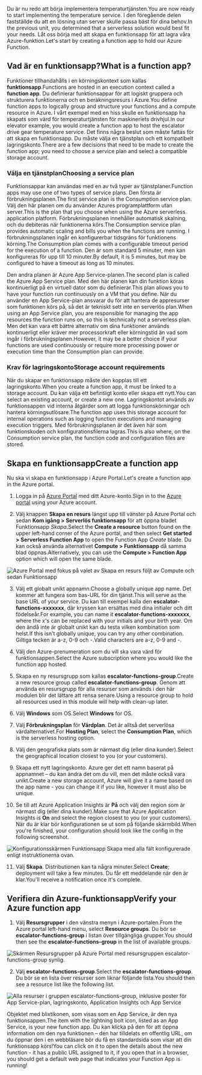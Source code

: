 <span data-ttu-id="c0a38-101">Du är nu redo att börja implementera temperaturtjänsten.</span><span class="sxs-lookup"><span data-stu-id="c0a38-101">You are now ready to start implementing the temperature service.</span></span> <span data-ttu-id="c0a38-102">I den föregående delen fastställde du att en lösning utan server skulle passa bäst för dina behov.</span><span class="sxs-lookup"><span data-stu-id="c0a38-102">In the previous unit, you determined that a serverless solution would best fit your needs.</span></span> <span data-ttu-id="c0a38-103">Låt oss börja med att skapa en funktionsapp för att lagra våra Azure-funktion.</span><span class="sxs-lookup"><span data-stu-id="c0a38-103">Let's start by creating a function app to hold our Azure Function.</span></span>

## <a name="what-is-a-function-app"></a><span data-ttu-id="c0a38-104">Vad är en funktionsapp?</span><span class="sxs-lookup"><span data-stu-id="c0a38-104">What is a function app?</span></span>
<span data-ttu-id="c0a38-105">Funktioner tillhandahålls i en körningskontext som kallas **funktionsapp**.</span><span class="sxs-lookup"><span data-stu-id="c0a38-105">Functions are hosted in an execution context called a **function app**.</span></span> <span data-ttu-id="c0a38-106">Du definierar funktionsappar för att logiskt gruppera och strukturera funktionerna och en beräkningsresurs i Azure.</span><span class="sxs-lookup"><span data-stu-id="c0a38-106">You define function apps to logically group and structure your functions and a compute resource in Azure.</span></span> <span data-ttu-id="c0a38-107">I vårt exempel med en hiss skulle en funktionsapp ha skapats som värd för temperaturtjänsten för maskineriets drivhjul.</span><span class="sxs-lookup"><span data-stu-id="c0a38-107">In our elevator example, you would create a function app to host the escalator drive gear temperature service.</span></span> <span data-ttu-id="c0a38-108">Det finns några beslut som måste fattas för att skapa en funktionsapp. Du måste välja en tjänstplan och ett kompatibelt lagringskonto.</span><span class="sxs-lookup"><span data-stu-id="c0a38-108">There are a few decisions that need to be made to create the function app; you need to choose a service plan and select a compatible storage account.</span></span>

### <a name="choosing-a-service-plan"></a><span data-ttu-id="c0a38-109">Välja en tjänstplan</span><span class="sxs-lookup"><span data-stu-id="c0a38-109">Choosing a service plan</span></span>
<span data-ttu-id="c0a38-110">Funktionsappar kan användas med en av två typer av tjänstplaner.</span><span class="sxs-lookup"><span data-stu-id="c0a38-110">Function apps may use one of two types of service plans.</span></span> <span data-ttu-id="c0a38-111">Den första är förbrukningsplanen.</span><span class="sxs-lookup"><span data-stu-id="c0a38-111">The first service plan is the Consumption service plan.</span></span> <span data-ttu-id="c0a38-112">Välj den här planen om du använder Azures programplattform utan server.</span><span class="sxs-lookup"><span data-stu-id="c0a38-112">This is the plan that you choose when using the Azure serverless application platform.</span></span> <span data-ttu-id="c0a38-113">Förbrukningsplanen innehåller automatisk skalning, och du debiteras när funktionerna körs.</span><span class="sxs-lookup"><span data-stu-id="c0a38-113">The Consumption service plan provides automatic scaling and bills you when the functions are running.</span></span> <span data-ttu-id="c0a38-114">I förbrukningsplanen ingår en konfigurerbar tidsgräns för funktionens körning.</span><span class="sxs-lookup"><span data-stu-id="c0a38-114">The Consumption plan comes with a configurable timeout period for the execution of a function.</span></span> <span data-ttu-id="c0a38-115">Den är som standard 5 minuter, men kan konfigureras för upp till 10 minuter.</span><span class="sxs-lookup"><span data-stu-id="c0a38-115">By default, it is 5 minutes, but may be configured to have a timeout as long as 10 minutes.</span></span> 

<span data-ttu-id="c0a38-116">Den andra planen är Azure App Service-planen.</span><span class="sxs-lookup"><span data-stu-id="c0a38-116">The second plan is called the Azure App Service plan.</span></span> <span data-ttu-id="c0a38-117">Med den här planen kan din funktion köras kontinuerligt på en virtuell dator som du definierar.</span><span class="sxs-lookup"><span data-stu-id="c0a38-117">This plan allows you to have your function run continuously on a VM that you define.</span></span> <span data-ttu-id="c0a38-118">När du använder en App Service-plan ansvarar du för att hantera de appresurser som funktionen körs på, så det är tekniskt sett inte en serverlös plan.</span><span class="sxs-lookup"><span data-stu-id="c0a38-118">When using an App Service plan, you are responsible for managing the app resources the function runs on, so this is technically not a serverless plan.</span></span> <span data-ttu-id="c0a38-119">Men det kan vara ett bättre alternativ om dina funktioner används kontinuerligt eller kräver mer processorkraft eller körningstid än vad som ingår i förbrukningsplanen.</span><span class="sxs-lookup"><span data-stu-id="c0a38-119">However, it may be a better choice if your functions are used continuously or require more processing power or execution time than the Consumption plan can provide.</span></span> 

### <a name="storage-account-requirements"></a><span data-ttu-id="c0a38-120">Krav för lagringskonto</span><span class="sxs-lookup"><span data-stu-id="c0a38-120">Storage account requirements</span></span>
<span data-ttu-id="c0a38-121">När du skapar en funktionsapp måste den kopplas till ett lagringskonto.</span><span class="sxs-lookup"><span data-stu-id="c0a38-121">When you create a function app, it must be linked to a storage account.</span></span> <span data-ttu-id="c0a38-122">Du kan välja ett befintligt konto eller skapa ett nytt.</span><span class="sxs-lookup"><span data-stu-id="c0a38-122">You can select an existing account, or create a new one.</span></span> <span data-ttu-id="c0a38-123">Lagringskontot används av funktionsappen vid interna åtgärder som att logga funktionskörningar och hantera körningsutlösare.</span><span class="sxs-lookup"><span data-stu-id="c0a38-123">The function app uses this storage account for internal operations such as logging function executions and managing execution triggers.</span></span> <span data-ttu-id="c0a38-124">Med förbrukningsplanen är det även här som funktionskoden och konfigurationsfilerna lagras.</span><span class="sxs-lookup"><span data-stu-id="c0a38-124">This is also where, on the Consumption service plan, the function code and configuration files are stored.</span></span> 

## <a name="create-a-function-app"></a><span data-ttu-id="c0a38-125">Skapa en funktionsapp</span><span class="sxs-lookup"><span data-stu-id="c0a38-125">Create a function app</span></span>
<span data-ttu-id="c0a38-126">Nu ska vi skapa en funktionsapp i Azure Portal.</span><span class="sxs-lookup"><span data-stu-id="c0a38-126">Let's create a function app in the Azure portal.</span></span>

1. <span data-ttu-id="c0a38-127">Logga in på [Azure Portal](https://portal.azure.com?azure-portal=true) med ditt Azure-konto.</span><span class="sxs-lookup"><span data-stu-id="c0a38-127">Sign in to the [Azure portal](https://portal.azure.com?azure-portal=true) using your Azure account.</span></span>

2. <span data-ttu-id="c0a38-128">Välj knappen **Skapa en resurs** längst upp till vänster på Azure Portal och sedan **Kom igång > Serverlös funktionsapp** för att öppna bladet Funktionsapp *Skapa*.</span><span class="sxs-lookup"><span data-stu-id="c0a38-128">Select the **Create a resource** button found on the upper left-hand corner of the Azure portal, and then select **Get started > Serverless Function App** to open the Function App *Create* blade.</span></span> <span data-ttu-id="c0a38-129">Du kan också använda alternativet **Compute > Funktionsapp** då samma blad öppnas.</span><span class="sxs-lookup"><span data-stu-id="c0a38-129">Alternatively, you can use the **Compute > Function App** option which will open the same blade.</span></span>
  
  ![Azure Portal med fokus på valet av *Skapa en resurs* följt av Compute och sedan Funktionsapp](../images/4-create-function-app-blade.png)

3. <span data-ttu-id="c0a38-131">Välj ett globalt unikt appnamn.</span><span class="sxs-lookup"><span data-stu-id="c0a38-131">Choose a globally unique app name.</span></span> <span data-ttu-id="c0a38-132">Det kommer att fungera som bas-URL för din tjänst.</span><span class="sxs-lookup"><span data-stu-id="c0a38-132">This will serve as the base URL of your service.</span></span> <span data-ttu-id="c0a38-133">Du kan till exempel kalla den **escalator-functions-xxxxxxx**, där kryssen kan ersättas med dina initialer och ditt födelseår.</span><span class="sxs-lookup"><span data-stu-id="c0a38-133">For example, you can name it **escalator-functions-xxxxxxx**, where the x's can be replaced with your initials and your birth year.</span></span> <span data-ttu-id="c0a38-134">Om den ändå inte är globalt unikt kan du testa vilken kombination som helst.</span><span class="sxs-lookup"><span data-stu-id="c0a38-134">If this isn't globally unique, you can try any other combination.</span></span> <span data-ttu-id="c0a38-135">Giltiga tecken är a-z, 0-9 och -.</span><span class="sxs-lookup"><span data-stu-id="c0a38-135">Valid characters are a-z, 0-9 and -.</span></span>

4. <span data-ttu-id="c0a38-136">Välj den Azure-prenumeration som du vill ska vara värd för funktionsappen.</span><span class="sxs-lookup"><span data-stu-id="c0a38-136">Select the Azure subscription where you would like the function app hosted.</span></span>

5. <span data-ttu-id="c0a38-137">Skapa en ny resursgrupp som kallas **escalator-functions-group**.</span><span class="sxs-lookup"><span data-stu-id="c0a38-137">Create a new resource group called **escalator-functions-group**.</span></span> <span data-ttu-id="c0a38-138">Genom att använda en resursgrupp för alla resurser som används i den här modulen blir det lättare att rensa senare.</span><span class="sxs-lookup"><span data-stu-id="c0a38-138">Using a resource group to hold all resources used in this module will help with clean-up later.</span></span>

6. <span data-ttu-id="c0a38-139">Välj **Windows** som OS.</span><span class="sxs-lookup"><span data-stu-id="c0a38-139">Select **Windows** for OS.</span></span>

7. <span data-ttu-id="c0a38-140">Välj **Förbrukningsplan** för **Värdplan**. Det är alltså det serverlösa värdalternativet.</span><span class="sxs-lookup"><span data-stu-id="c0a38-140">For **Hosting Plan**, select the **Consumption Plan**, which is the serverless hosting option.</span></span>

8. <span data-ttu-id="c0a38-141">Välj den geografiska plats som är närmast dig (eller dina kunder).</span><span class="sxs-lookup"><span data-stu-id="c0a38-141">Select the geographical location closest to you (or your customers).</span></span>

9. <span data-ttu-id="c0a38-142">Skapa ett nytt lagringskonto. Azure ger det ett namn baserat på appnamnet – du kan ändra det om du vill, men det måste också vara unikt.</span><span class="sxs-lookup"><span data-stu-id="c0a38-142">Create a new storage account, Azure will give it a name based on the app name - you can change it if you like, however it must also be unique.</span></span>

10. <span data-ttu-id="c0a38-143">Se till att Azure Application Insights är **På** och välj den region som är närmast dig (eller dina kunder).</span><span class="sxs-lookup"><span data-stu-id="c0a38-143">Make sure that Azure Application Insights is **On** and select the region closest to you (or your customers).</span></span>
<span data-ttu-id="c0a38-144">När du är klar bör konfigurationen se ut som på följande skärmbild.</span><span class="sxs-lookup"><span data-stu-id="c0a38-144">When you're finished, your configuration should look like the config in the following screenshot.</span></span>

  ![Konfigurationsskärmen Funktionsapp *Skapa* med alla fält konfigurerade enligt instruktionerna ovan.](../images/4-create-function-app-settings.png)

11. <span data-ttu-id="c0a38-146">Välj **Skapa**. Distributionen kan ta några minuter.</span><span class="sxs-lookup"><span data-stu-id="c0a38-146">Select **Create**; deployment will take a few minutes.</span></span> <span data-ttu-id="c0a38-147">Du får ett meddelande när den är klar.</span><span class="sxs-lookup"><span data-stu-id="c0a38-147">You'll receive a notification once it's complete.</span></span>

## <a name="verify-your-azure-function-app"></a><span data-ttu-id="c0a38-148">Verifiera din Azure-funktionsapp</span><span class="sxs-lookup"><span data-stu-id="c0a38-148">Verify your Azure function app</span></span>

1. <span data-ttu-id="c0a38-149">Välj **Resursgrupper** i den vänstra menyn i Azure-portalen.</span><span class="sxs-lookup"><span data-stu-id="c0a38-149">From the Azure portal left-hand menu, select **Resource groups**.</span></span> <span data-ttu-id="c0a38-150">Du bör se **escalator-functions-group** i listan över tillgängliga grupper.</span><span class="sxs-lookup"><span data-stu-id="c0a38-150">You should then see the **escalator-functions-group** in the list of available groups.</span></span>

  ![Skärmen Resursgrupper på Azure Portal med resursgruppen escalator-functions-group synlig.](../images/4-resource-group.png)

2. <span data-ttu-id="c0a38-152">Välj **escalator-functions-group**.</span><span class="sxs-lookup"><span data-stu-id="c0a38-152">Select the **escalator-functions-group**.</span></span> <span data-ttu-id="c0a38-153">Du bör se en lista över resurser som liknar följande lista.</span><span class="sxs-lookup"><span data-stu-id="c0a38-153">You should then see a resource list like the following list.</span></span>
  
  ![Alla resurser i gruppen escalator-functions-group, inklusive poster för App Service-plan, lagringskonto, Application Insights och App Service](../images/4-resource-list.png)

<span data-ttu-id="c0a38-155">Objektet med blixtikonen, som visas som en App Service, är den nya funktionsappen.</span><span class="sxs-lookup"><span data-stu-id="c0a38-155">The item with the lightning bolt icon, listed as an App Service, is your new function app.</span></span> <span data-ttu-id="c0a38-156">Du kan klicka på den för att öppna information om den nya funktionen – den har tilldelats en offentlig URL, om du öppnar den i en webbläsare bör du få en standardsida som visar att din funktionsapp körs!</span><span class="sxs-lookup"><span data-stu-id="c0a38-156">You can click on it to open the details about the new function - it has a public URL assigned to it, if you open that in a browser, you should get a default web page that indicates your Function App is running!</span></span>
